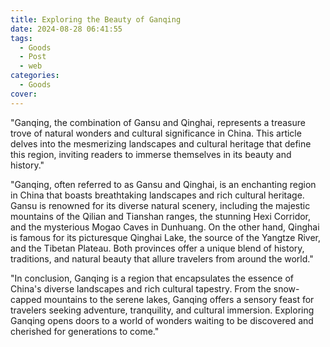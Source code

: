 ```yaml
---
title: Exploring the Beauty of Ganqing
date: 2024-08-28 06:41:55
tags:
  - Goods
  - Post
  - web
categories:
  - Goods
cover: 
---
```


"Ganqing, the combination of Gansu and Qinghai, represents a treasure trove of natural wonders and cultural significance in China. This article delves into the mesmerizing landscapes and cultural heritage that define this region, inviting readers to immerse themselves in its beauty and history."

"Ganqing, often referred to as Gansu and Qinghai, is an enchanting region in China that boasts breathtaking landscapes and rich cultural heritage. Gansu is renowned for its diverse natural scenery, including the majestic mountains of the Qilian and Tianshan ranges, the stunning Hexi Corridor, and the mysterious Mogao Caves in Dunhuang. On the other hand, Qinghai is famous for its picturesque Qinghai Lake, the source of the Yangtze River, and the Tibetan Plateau. Both provinces offer a unique blend of history, traditions, and natural beauty that allure travelers from around the world."

"In conclusion, Ganqing is a region that encapsulates the essence of China's diverse landscapes and rich cultural tapestry. From the snow-capped mountains to the serene lakes, Ganqing offers a sensory feast for travelers seeking adventure, tranquility, and cultural immersion. Exploring Ganqing opens doors to a world of wonders waiting to be discovered and cherished for generations to come."
